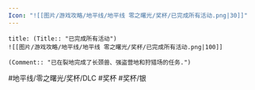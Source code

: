 ```yaml
---
Icon: "![[图片/游戏攻略/地平线/地平线 零之曙光/奖杯/已完成所有活动.png|30]]"
---
```

```ad-common-silver-trophy
title: (Title:: "已完成所有活动")
![[图片/游戏攻略/地平线/地平线 零之曙光/奖杯/已完成所有活动.png|100]]

(Comment:: "已在裂地完成了长颈兽、强盗营地和狩猎场的任务.")
```

#地平线/零之曙光/奖杯/DLC #奖杯 #奖杯/银
